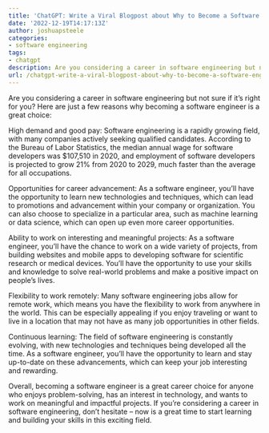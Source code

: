 ```yaml
---
title: 'ChatGPT: Write a Viral Blogpost about Why to Become a Software Engineer'
date: '2022-12-19T14:17:13Z'
author: joshuapsteele
categories:
- software engineering
tags:
- chatgpt
description: Are you considering a career in software engineering but not sure if it’s right for you.
url: /chatgpt-write-a-viral-blogpost-about-why-to-become-a-software-engineer/
---
```

Are you considering a career in software engineering but not sure if it’s right for you? Here are just a few reasons why becoming a software engineer is a great choice:

 High demand and good pay: Software engineering is a rapidly growing field, with many companies actively seeking qualified candidates. According to the Bureau of Labor Statistics, the median annual wage for software developers was $107,510 in 2020, and employment of software developers is projected to grow 21% from 2020 to 2029, much faster than the average for all occupations.

 Opportunities for career advancement: As a software engineer, you’ll have the opportunity to learn new technologies and techniques, which can lead to promotions and advancement within your company or organization. You can also choose to specialize in a particular area, such as machine learning or data science, which can open up even more career opportunities.

 Ability to work on interesting and meaningful projects: As a software engineer, you’ll have the chance to work on a wide variety of projects, from building websites and mobile apps to developing software for scientific research or medical devices. You’ll have the opportunity to use your skills and knowledge to solve real-world problems and make a positive impact on people’s lives.

 Flexibility to work remotely: Many software engineering jobs allow for remote work, which means you have the flexibility to work from anywhere in the world. This can be especially appealing if you enjoy traveling or want to live in a location that may not have as many job opportunities in other fields.

 Continuous learning: The field of software engineering is constantly evolving, with new technologies and techniques being developed all the time. As a software engineer, you’ll have the opportunity to learn and stay up-to-date on these advancements, which can keep your job interesting and rewarding.

Overall, becoming a software engineer is a great career choice for anyone who enjoys problem-solving, has an interest in technology, and wants to work on meaningful and impactful projects. If you’re considering a career in software engineering, don’t hesitate – now is a great time to start learning and building your skills in this exciting field.